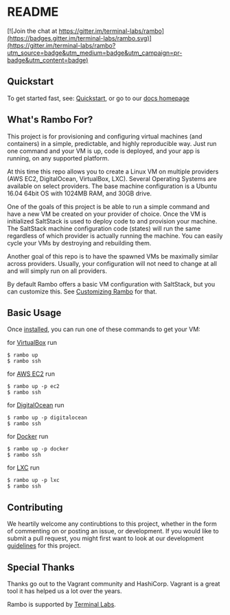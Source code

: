 # README

[![Join the chat at https://gitter.im/terminal-labs/rambo](https://badges.gitter.im/terminal-labs/rambo.svg)](https://gitter.im/terminal-labs/rambo?utm_source=badge&utm_medium=badge&utm_campaign=pr-badge&utm_content=badge)

## Quickstart
To get started fast, see: [Quickstart](http://terminallabs-rambo.readthedocs.io/en/latest/core/quickstart/), or go to our [docs homepage](http://terminallabs-rambo.readthedocs.io/en/latest/)

## What's Rambo For?
This project is for provisioning and configuring virtual machines (and containers) in a simple, predictable, and highly reproducible way. Just run one command and your VM is up, code is deployed, and your app is running, on any supported platform.

At this time this repo allows you to create a Linux VM on multiple providers (AWS EC2, DigitalOcean, VirtualBox, LXC). Several Operating Systems are available on select providers. The base machine configuration is a Ubuntu 16.04 64bit OS with 1024MB RAM, and 30GB drive.

One of the goals of this project is be able to run a simple command and have a new VM be created on your provider of choice. Once the VM is initialized SaltStack is used to deploy code to and provision your machine. The SaltStack machine configuration code (states) will run the same regardless of which provider is actually running the machine. You can easily cycle your VMs by destroying and rebuilding them.

Another goal of this repo is to have the spawned VMs be maximally similar across providers. Usually, your configuration will not need to change at all and will simply run on all providers.

By default Rambo offers a basic VM configuration with SaltStack, but you can customize this. See [Customizing Rambo](http://terminallabs-rambo.readthedocs.io/en/latest/core/customizing/) for that.

## Basic Usage
Once [installed](http://terminallabs-rambo.readthedocs.io/en/latest/core/quickstart/#installation), you can run one of these commands to get your VM:

for [VirtualBox](https://www.virtualbox.org/) run
```
$ rambo up
$ rambo ssh
```

for [AWS EC2](https://aws.amazon.com/ec2/) run
```
$ rambo up -p ec2
$ rambo ssh
```

for [DigitalOcean](https://www.digitalocean.com/) run
```
$ rambo up -p digitalocean
$ rambo ssh
```

for [Docker](https://www.docker.com/) run
```
$ rambo up -p docker
$ rambo ssh
```

for [LXC](https://linuxcontainers.org/) run
```
$ rambo up -p lxc
$ rambo ssh
```

## Contributing
We heartily welcome any contirubtions to this project, whether in the form of commenting on or posting an issue, or development. If you would like to submit a pull request, you might first want to look at our development [guidelines](https://github.com/terminal-labs/rambo/blob/master/RULES.md) for this project.

## Special Thanks
Thanks go out to the Vagrant community and HashiCorp. Vagrant is a great tool it has helped us a lot over the years.

Rambo is supported by [Terminal Labs](https://terminallabs.com/).
